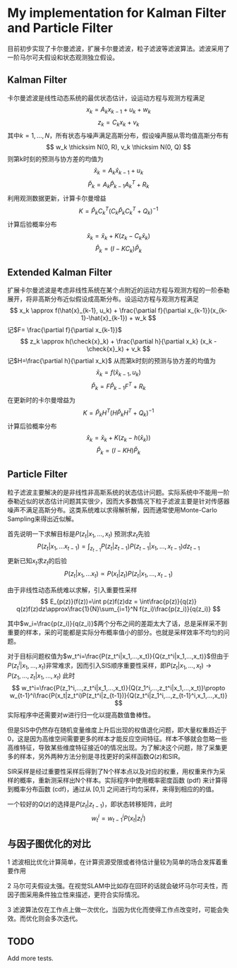 # My implementation for Kalman Filter and Particle Filter

目前初步实现了卡尔曼滤波，扩展卡尔曼滤波，粒子滤波等滤波算法。滤波采用了一阶马尔可夫假设和状态观测独立假设。

## Kalman Filter

卡尔曼滤波是线性动态系统的最优状态估计，设运动方程与观测方程满足
$$ x_k = A_k x_{k-1} + u_k + w_k $$
$$ z_k = C_k x_k + v_k $$
其中$k=1,...,N$，所有状态与噪声满足高斯分布，假设噪声服从零均值高斯分布有
$$ w_k \thicksim N(0, R), v_k \thicksim N(0, Q) $$
则第k时刻的预测与协方差的均值为
$$ \check{x}_k = A_k \hat{x}_{k-1} + u_k $$
$$ \check{P}_k = A_k\hat{P}_{k-1}A_k^T + R_k $$
利用观测数据更新，计算卡尔曼增益
$$ K = \check{P}_kC_k^T(C_k\check{P}_kC_k^T+Q_k)^{-1} $$
计算后验概率分布
$$ \hat{x}_k = \check{x}_k + K(z_k - C_k\check{x}_k) $$
$$ \hat{P}_k = (I - KC_k)\check{P}_k $$

## Extended Kalman Filter

扩展卡尔曼滤波是考虑非线性系统在某个点附近的运动方程与观测方程的一阶泰勒展开，将非高斯分布近似假设成高斯分布。设运动方程与观测方程满足
$$ x_k \approx f(\hat{x}_{k-1}, u_k) + \frac{\partial f}{\partial x_{k-1}}(x_{k-1}-\hat{x}_{k-1}) + w_k $$
记$F= \frac{\partial f}{\partial x_{k-1}}$
$$ z_k \approx h(\check{x}_k) + \frac{\partial h}{\partial x_k} (x_k - \check{x}_k) + v_k $$
记$H=\frac{\partial h}{\partial x_k}$
从而第k时刻的预测与协方差的均值为
$$ \check{x}_k = f(\hat{x}_{k-1}, u_k) $$
$$ \check{P}_k = F\hat{P}_{k-1}F^T + R_k $$
在更新时的卡尔曼增益为
$$ K = \check{P}_kH^T(H\check{P}_kH^T + Q_k)^{-1} $$
计算后验概率分布
$$ \hat{x}_k = \check{x}_k + K(z_k - h(\check{x}_k)) $$
$$ \hat{P}_k = (I - KH)\check{P}_k $$

## Particle Filter

粒子滤波主要解决的是非线性非高斯系统的状态估计问题。实际系统中不能用一阶泰勒近似的状态估计问题其实很少，因而大多数情况下粒子滤波主要是针对传感器噪声不满足高斯分布。这类系统难以求得解析解，因而通常使用Monte-Carlo Sampling来得出近似解。

首先说明一下求解目标是$P(z_t|x_1,...,x_t)$
预测求$z_t$先验 
$$ P(z_t|x_1,...x_{t-1})=\int_{z_{t-1}}P(z_t|z_{t-1})P(z_{t-1}|x_1,...,x_{t-1})dz_{t-1} $$
更新已知$x_t$求$z_t$的后验
$$ P(z_t|x_1,...x_t) \propto P(x_t|z_t)P(z_t|x_1,...,x_{t-1}) $$

由于非线性动态系统难以求解，引入重要性采样
$$ E_{p(z)}(f(z))=\int p(z)f(z)dz = \int\frac{p(z)}{q(z)} q(z)f(z)dz\approx\frac{1}{N}\sum_{i=1}^N f(z_i)\frac{p(z_i)}{q(z_i)} $$

其中$w_i=\frac{p(z_i)}{q(z_i)}$两个分布之间的差距太大了话，总是采样采不到重要的样本，采的可能都是实际分布概率值小的部分。也就是采样效率不均匀的问题。

对于目标问题权值为$w_t^i=\frac{P(z_t^i|x_1,...,x_t)}{Q(z_t^i|x_1,...,x_t)}$但由于$P(z_t^i|x_1,...,x_t)$非常难求，因而引入SIS顺序重要性采样，即$P(z_t|x_1,...,x_t)\rightarrow P(z_1,...,z_t|x_1,...,x_t)$
此时
$$ w_t^i=\frac{P(z_1^i,...,z_t^i|x_1,...,x_t)}{Q(z_1^i,...,z_t^i|x_1,...,x_t)}\propto w_{t-1}^i\frac{P(x_t|z_t^i)P(z_t^i|z_{t-1})}{Q(z_t^i|z_1^i,...,z_{t-1}^i,x_1,...,x_t)} $$
实际程序中还需要对$w$进行归一化以提高数值鲁棒性。

但是SIS中仍然存在随机变量维度上升后出现的权值退化问题，即大量权重趋近于0，这是因为高维空间需要更多的样本才能反应空间特征。样本不够就会忽略一些高维特征，导致某些维度特征接近0的情况出现。为了解决这个问题，除了采集更多的样本，另外两种方法分别是寻找更好的采样函数$Q(z)$和SIR。

SIR采样是经过重要性采样后得到了N个样本点以及对应的权重，用权重来作为采样的概率，重新测采样出N个样本。实际程序中使用概率密度函数 (pdf) 来计算得到概率分布函数 (cdf)，通过从 [0,1] 之间进行均匀采样，来得到相应的的值。

一个较好的$Q(z)$的选择是$P(z_t|z_{t-1})$，即状态转移矩阵，此时
$$ w_t^i=w_{t-1}^iP(x_t|z_t^i) $$

## 与因子图优化的对比
1 滤波相比优化计算简单，在计算资源受限或者待估计量较为简单的场合发挥着重要作用

2 马尔可夫假设太强。在视觉SLAM中比如存在回环的话就会破坏马尔可夫性，而因子图采用条件独立性来描述，更符合实际情况。

3 滤波算法仅在工作点上做一次优化，当因为优化而使得工作点改变时，可能会失效。而优化则会多次迭代。

## TODO

Add more tests.
